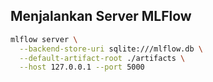 ## Menjalankan Server MLFlow

```bash
mlflow server \
  --backend-store-uri sqlite:///mlflow.db \
  --default-artifact-root ./artifacts \
  --host 127.0.0.1 --port 5000
```